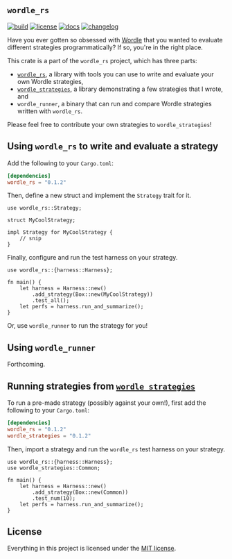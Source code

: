 `wordle_rs`
-----------

[![build](https://github.com/cgm616/wordle_rs/actions/workflows/cargo.yml/badge.svg)](https://github.com/cgm616/wordle_rs/actions/workflows/cargo.yml)
[![license](https://img.shields.io/crates/l/wordle_rs)](https://github.com/cgm616/wordle_rs/blob/master/LICENSE)
[![docs](https://img.shields.io/docsrs/wordle_rs)](https://docs.rs/wordle_rs/latest/wordle_rs/)
[![changelog](https://img.shields.io/badge/changelog--blue)](https://github.com/cgm616/wordle_rs/blob/master/CHANGELOG.md)

Have you ever gotten so obsessed with [Wordle](https://www.powerlanguage.co.uk/wordle/) that you wanted to evaluate different strategies programmatically? If so, you're in the right place.

This crate is a part of the `wordle_rs` project, which has three parts:
- [`wordle_rs`](https://crates.io/crates/wordle_rs), a library with tools you can use to write and evaluate your own Wordle strategies,
- [`wordle_strategies`](https://crates.io/crates/wordle_strategies), a library demonstrating a few strategies that I wrote, and
- `wordle_runner`, a binary that can run and compare Wordle strategies written with `wordle_rs`.

Please feel free to contribute your own strategies to `wordle_strategies`!

## Using `wordle_rs` to write and evaluate a strategy

Add the following to your `Cargo.toml`:

```toml
[dependencies]
wordle_rs = "0.1.2"
```

Then, define a new struct and implement the `Strategy` trait for it.

```rust,ignore
use wordle_rs::Strategy;

struct MyCoolStrategy;

impl Strategy for MyCoolStrategy {
    // snip
}
```

Finally, configure and run the test harness on your strategy.

```rust,ignore
use wordle_rs::{harness::Harness};

fn main() {
    let harness = Harness::new()
        .add_strategy(Box::new(MyCoolStrategy))
        .test_all();
    let perfs = harness.run_and_summarize();
}
```

Or, use `wordle_runner` to run the strategy for you!

## Using `wordle_runner`

Forthcoming.

## Running strategies from [`wordle_strategies`](https://crates.io/crates/wordle_strategies)

To run a pre-made strategy (possibly against your own!), first add the following to your `Cargo.toml`:

```toml
[dependencies]
wordle_rs = "0.1.2"
wordle_strategies = "0.1.2"
```

Then, import a strategy and run the `wordle_rs` test harness on your strategy.

```rust,ignore
use wordle_rs::{harness::Harness};
use wordle_strategies::Common;

fn main() {
    let harness = Harness::new()
        .add_strategy(Box::new(Common))
        .test_num(10);
    let perfs = harness.run_and_summarize();
}
```

## License

Everything in this project is licensed under the [MIT license](LICENSE).